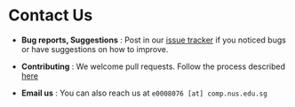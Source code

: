 # Contact Us

* **Bug reports, Suggestions** : Post in our [issue tracker](https://github.com/CS2103AUG2016-T14-C1/main/issues)
  if you noticed bugs or have suggestions on how to improve.

* **Contributing** : We welcome pull requests. Follow the process described [here](https://github.com/oss-generic/process)

* **Email us** : You can also reach us at `e0008076 [at] comp.nus.edu.sg`
